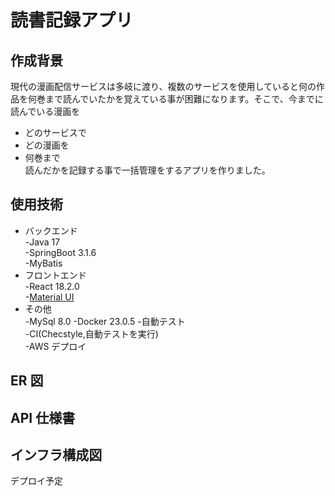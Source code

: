 # 読書記録アプリ

## 作成背景

現代の漫画配信サービスは多岐に渡り、複数のサービスを使用していると何の作品を何巻まで読んでいたかを覚えている事が困難になります。そこで、今までに読んでいる漫画を

- どのサービスで
- どの漫画を
- 何巻まで  
  読んだかを記録する事で一括管理をするアプリを作りました。

## 使用技術

- バックエンド  
   -Java 17  
   -SpringBoot 3.1.6  
   -MyBatis
- フロントエンド  
   -React 18.2.0  
   -[Material UI](https://mui.com/)
- その他  
   -MySql 8.0
  -Docker 23.0.5 -自動テスト  
   -CI(Checstyle,自動テストを実行)  
   -AWS デプロイ

## ER 図

## API 仕様書

## インフラ構成図

デプロイ予定
